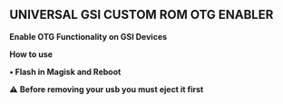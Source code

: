 ## UNIVERSAL GSI CUSTOM ROM OTG ENABLER

**Enable OTG Functionality on GSI Devices**

**How to use**

**• Flash in Magisk and Reboot**

⚠️
**Before removing your usb you must eject it first**
